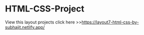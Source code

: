 # HTML-CSS-Project
View this layout projects click here >>https://layout7-html-css-by-subhajit.netlify.app/
